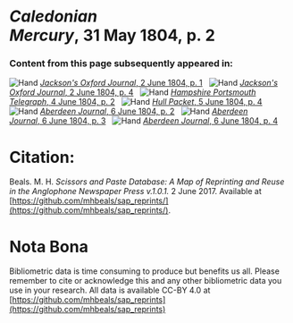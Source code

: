 # *Caledonian Mercury*, 31 May 1804, p. 2  
  
### Content from this page subsequently appeared in:  
![Hand](http://scissorsandpaste.net/wp-content/uploads/2017/06/smallhandpointer.png) [*Jackson's Oxford Journal*, 2 June 1804, p. 1](https://mhbeals.github.io/sap_html/Jackson's-Oxford-Journal/Jackson's-Oxford-Journal-2-June-1804-p-1)  
![Hand](http://scissorsandpaste.net/wp-content/uploads/2017/06/smallhandpointer.png) [*Jackson's Oxford Journal*, 2 June 1804, p. 4](https://mhbeals.github.io/sap_html/Jackson's-Oxford-Journal/Jackson's-Oxford-Journal-2-June-1804-p-4)  
![Hand](http://scissorsandpaste.net/wp-content/uploads/2017/06/smallhandpointer.png) [*Hampshire Portsmouth Telegraph*, 4 June 1804, p. 2](https://mhbeals.github.io/sap_html/Hampshire-Portsmouth-Telegraph/Hampshire-Portsmouth-Telegraph-4-June-1804-p-2)  
![Hand](http://scissorsandpaste.net/wp-content/uploads/2017/06/smallhandpointer.png) [*Hull Packet*, 5 June 1804, p. 4](https://mhbeals.github.io/sap_html/Hull-Packet/Hull-Packet-5-June-1804-p-4)  
![Hand](http://scissorsandpaste.net/wp-content/uploads/2017/06/smallhandpointer.png) [*Aberdeen Journal*, 6 June 1804, p. 2](https://mhbeals.github.io/sap_html/Aberdeen-Journal/Aberdeen-Journal-6-June-1804-p-2)  
![Hand](http://scissorsandpaste.net/wp-content/uploads/2017/06/smallhandpointer.png) [*Aberdeen Journal*, 6 June 1804, p. 3](https://mhbeals.github.io/sap_html/Aberdeen-Journal/Aberdeen-Journal-6-June-1804-p-3)  
![Hand](http://scissorsandpaste.net/wp-content/uploads/2017/06/smallhandpointer.png) [*Aberdeen Journal*, 6 June 1804, p. 4](https://mhbeals.github.io/sap_html/Aberdeen-Journal/Aberdeen-Journal-6-June-1804-p-4)  


# Citation: 

Beals. M. H. *Scissors and Paste Database: A Map of Reprinting and Reuse in the Anglophone Newspaper Press v.1.0.1.* 2 June 2017. Available at [https://github.com/mhbeals/sap_reprints/](https://github.com/mhbeals/sap_reprints/). 

# Nota Bona

Bibliometric data is time consuming to produce but benefits us all. Please remember to cite or acknowledge this and any other bibliometric data you use in your research. All data is available CC-BY 4.0 at [https://github.com/mhbeals/sap_reprints](https://github.com/mhbeals/sap_reprints)